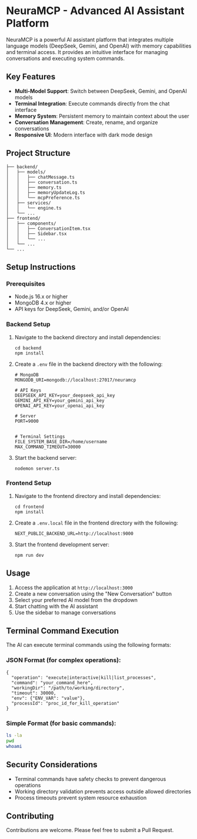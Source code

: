 # NeuraMCP - Advanced AI Assistant Platform

NeuraMCP is a powerful AI assistant platform that integrates multiple language models (DeepSeek, Gemini, and OpenAI) with memory capabilities and terminal access. It provides an intuitive interface for managing conversations and executing system commands.

## Key Features

- **Multi-Model Support**: Switch between DeepSeek, Gemini, and OpenAI models
- **Terminal Integration**: Execute commands directly from the chat interface
- **Memory System**: Persistent memory to maintain context about the user
- **Conversation Management**: Create, rename, and organize conversations
- **Responsive UI**: Modern interface with dark mode design

## Project Structure

```
├── backend/
│   ├── models/
│   │   ├── chatMessage.ts
│   │   ├── conversation.ts
│   │   ├── memory.ts
│   │   ├── memoryUpdateLog.ts
│   │   └── mcpPreference.ts
│   ├── services/
│   │   └── engine.ts
│   └── ...
├── frontend/
│   ├── components/
│   │   ├── ConversationItem.tsx
│   │   ├── Sidebar.tsx
│   │   └── ...
│   └── ...
└── ...
```

## Setup Instructions

### Prerequisites

- Node.js 16.x or higher
- MongoDB 4.x or higher
- API keys for DeepSeek, Gemini, and/or OpenAI

### Backend Setup

1. Navigate to the backend directory and install dependencies:
   ```
   cd backend
   npm install
   ```

2. Create a `.env` file in the backend directory with the following:
   ```
   # MongoDB
   MONGODB_URI=mongodb://localhost:27017/neuramcp
   
   # API Keys
   DEEPSEEK_API_KEY=your_deepseek_api_key
   GEMINI_API_KEY=your_gemini_api_key
   OPENAI_API_KEY=your_openai_api_key
   
   # Server
   PORT=9000
   
   
   # Terminal Settings
   FILE_SYSTEM_BASE_DIR=/home/username
   MAX_COMMAND_TIMEOUT=30000
   ```

3. Start the backend server:
   ```
   nodemon server.ts
   ```

### Frontend Setup

1. Navigate to the frontend directory and install dependencies:
   ```
   cd frontend
   npm install
   ```

2. Create a `.env.local` file in the frontend directory with the following:
   ```
   NEXT_PUBLIC_BACKEND_URL=http://localhost:9000
   ```

3. Start the frontend development server:
   ```
   npm run dev
   ```

## Usage

1. Access the application at `http://localhost:3000`
2. Create a new conversation using the "New Conversation" button
3. Select your preferred AI model from the dropdown
4. Start chatting with the AI assistant
5. Use the sidebar to manage conversations

## Terminal Command Execution

The AI can execute terminal commands using the following formats:

### JSON Format (for complex operations):
```terminal
{
  "operation": "execute|interactive|kill|list_processes",
  "command": "your_command_here",
  "workingDir": "/path/to/working/directory",
  "timeout": 30000,
  "env": {"ENV_VAR": "value"},
  "processId": "proc_id_for_kill_operation"
}
```

### Simple Format (for basic commands):
```bash
ls -la
pwd
whoami
```

## Security Considerations

- Terminal commands have safety checks to prevent dangerous operations
- Working directory validation prevents access outside allowed directories
- Process timeouts prevent system resource exhaustion

## Contributing

Contributions are welcome. Please feel free to submit a Pull Request.